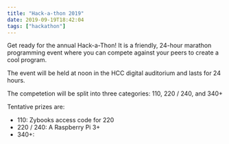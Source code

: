 ```yaml
---
title: "Hack-a-thon 2019"
date: 2019-09-19T18:42:04
tags: ["hackathon"]
---
```


Get ready for the annual Hack-a-Thon! It is a friendly, 24-hour marathon programming event where you can compete against your peers to create a cool program.

The event will be held at noon in the HCC digital auditorium and lasts for 24 hours.

The competetion will be split into three categories: 110, 220 / 240, and 340+

Tentative prizes are:

*	110: Zybooks access code for 220
*	220 / 240: A Raspberry Pi 3+
*	340+: 
